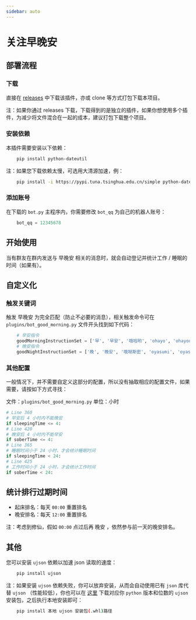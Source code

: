 ```yaml
---
sidebar: auto
---
```


# 关注早晚安

## 部署流程
### 下载
直接在 [releases](https://github.com/fz6m/iotqq-plugin/releases) 中下载该插件，亦或 clone 等方式打包下载本项目。

注：如果你通过 releases 下载，下载得到的是独立的插件，如果你想使用多个插件，为减少将文件混合在一起的成本，建议打包下载整个项目。

### 安装依赖
本插件需要安装以下依赖：
```sh
    pip install python-dateutil
```
注：如果您下载依赖太慢，可选用大清源加速，例：
```bash
    pip install -i https://pypi.tuna.tsinghua.edu.cn/simple python-dateutil
```

### 添加账号
在下载的 `bot.py` 主程序内，你需要修改 `bot_qq` 为自己的机器人账号：
```python
    bot_qq = 12345678
```

## 开始使用
当有群友在群内发送与 早晚安 相关的消息时，就会自动登记并统计工作 / 睡眠的时间（如果有）。

## 自定义化
### 触发关键词
触发 早晚安 为完全匹配（防止不必要的消息），相关触发命令可在 `plugins/bot_good_morning.py` 文件开头找到如下代码：
```python
    # 早安指令
    goodMorningInstructionSet = ['早', '早安', '哦哈哟', 'ohayo', 'ohayou', '早安啊', '早啊', '早上好']
    # 晚安指令
    goodNightInstructionSet = ['晚', '晚安', '哦呀斯密', 'oyasumi', 'oyasimi', '睡了', '睡觉了']
```

### 其他配置
一般情况下，并不需要自定义这部分的配置，所以没有抽取相应的配置文件，如果需要，请按如下方式寻找：

文件：`plugins/bot_good_morning.py`
单位：小时

```python
# Line 360
# 早安后 4 小时内不能晚安
if sleepingTime <= 4:
# Line 420
# 晚安后 4 小时内不能早安
if soberTime <= 4:
# Line 365
# 睡眠时间小于 24 小时，才会统计睡眠时间
if sleepingTime < 24:
# Line 425
# 工作时间小于 24 小时，才会统计工作时间
if soberTime < 24:
```

## 统计排行过期时间
* 起床排名：每天 `00:00` 重置排名
* 晚安排名：每天 `12:00` 重置排名

注：考虑到修仙，假如 `00:00` 点过后再 晚安 ，依然参与前一天的晚安排名。

## 其他

您可以安装 `ujson` 依赖以加速 json 读取的速度：
```bash
    pip install ujson
```
注：如果安装 `ujson` 依赖失败，你可以放弃安装，从而会自动使用已有 `json` 库代替 `ujson` （性能较低），你也可以在 [这里](https://www.lfd.uci.edu/~gohlke/pythonlibs/#ujson) 下载对应你 `python` 版本和位数的 `ujson` 安装包，之后执行本地安装即可：
```sh
    pip install 本地 ujson 安装包(.whl)路径
```
